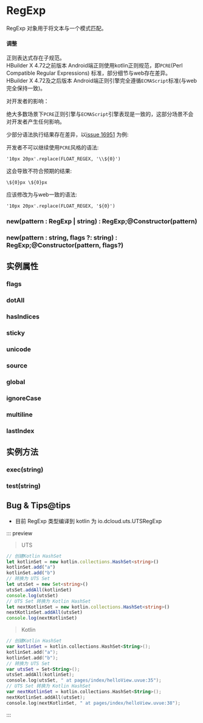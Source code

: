 # RegExp

RegExp 对象用于将文本与一个模式匹配。

#### 调整 

正则表达式存在子规范。\
HBuilder X 4.72之前版本 Android端正则使用kotlin正则规范，即 ​​`PCRE`(Perl Compatible Regular Expressions) 标准，部分细节与web存在差异。\
HBuilder X 4.72及之后版本 Android端正则引擎完全遵循`ECMAScript`标准(与web完全保持一致)。

对开发者的影响：

绝大多数场景下`PCRE`正则引擎与`ECMAScript`引擎表现是一致的，这部分场景不会对开发者产生任何影响。

少部分语法执行结果存在差异，以[issue 16951](https://issues.dcloud.net.cn/pages/issues/detail?id=16951) 为例:

开发者不可以继续使用​​`PCRE`风格的语法:

```
'10px 20px'.replace(FLOAT_REGEX, '\\${0}')  
```

这会导致不符合预期的结果:

```
\${0}px \${0}px
```

应该修改为与web一致的语法:

```
'10px 20px'.replace(FLOAT_REGEX, '${0}') 
```


### new(pattern : RegExp \| string) : RegExp;@Constructor(pattern)

<!-- UTSJSON.RegExp.Constructor.description -->

<!-- UTSJSON.RegExp.Constructor.param -->

<!-- UTSJSON.RegExp.Constructor.returnValue -->

<!-- UTSJSON.RegExp.Constructor.compatibility -->

<!-- UTSJSON.RegExp.Constructor.tutorial -->

### new(pattern : string, flags ?: string) : RegExp;@Constructor(pattern, flags?)

<!-- UTSJSON.RegExp.Constructor_1.description -->

<!-- UTSJSON.RegExp.Constructor_1.param -->

<!-- UTSJSON.RegExp.Constructor_1.returnValue -->

<!-- UTSJSON.RegExp.Constructor_1.compatibility -->

<!-- UTSJSON.RegExp.Constructor_1.tutorial -->

## 实例属性


### flags

<!-- UTSJSON.RegExp.flags.description -->

<!-- UTSJSON.RegExp.flags.param -->

<!-- UTSJSON.RegExp.flags.returnValue -->

<!-- UTSJSON.RegExp.flags.test -->

<!-- UTSJSON.RegExp.flags.compatibility -->

### dotAll

<!-- UTSJSON.RegExp.dotAll.description -->

<!-- UTSJSON.RegExp.dotAll.param -->

<!-- UTSJSON.RegExp.dotAll.returnValue -->

<!-- UTSJSON.RegExp.dotAll.test -->

<!-- UTSJSON.RegExp.dotAll.compatibility -->

<!-- UTSJSON.RegExp.dotAll.tutorial -->

### hasIndices

<!-- UTSJSON.RegExp.hasIndices.description -->

<!-- UTSJSON.RegExp.hasIndices.param -->

<!-- UTSJSON.RegExp.hasIndices.returnValue -->

<!-- UTSJSON.RegExp.hasIndices.test -->

<!-- UTSJSON.RegExp.hasIndices.compatibility -->

<!-- UTSJSON.RegExp.hasIndices.tutorial -->

### sticky

<!-- UTSJSON.RegExp.sticky.description -->

<!-- UTSJSON.RegExp.sticky.param -->

<!-- UTSJSON.RegExp.sticky.returnValue -->

<!-- UTSJSON.RegExp.sticky.test -->

<!-- UTSJSON.RegExp.sticky.compatibility -->

<!-- UTSJSON.RegExp.sticky.tutorial -->

### unicode

<!-- UTSJSON.RegExp.unicode.description -->

<!-- UTSJSON.RegExp.unicode.param -->

<!-- UTSJSON.RegExp.unicode.returnValue -->

<!-- UTSJSON.RegExp.unicode.test -->

<!-- UTSJSON.RegExp.unicode.compatibility -->

<!-- UTSJSON.RegExp.unicode.tutorial -->

### source

<!-- UTSJSON.RegExp.source.description -->

<!-- UTSJSON.RegExp.source.param -->

<!-- UTSJSON.RegExp.source.returnValue -->

<!-- UTSJSON.RegExp.source.test -->

<!-- UTSJSON.RegExp.source.compatibility -->

### global

<!-- UTSJSON.RegExp.global.description -->

<!-- UTSJSON.RegExp.global.param -->

<!-- UTSJSON.RegExp.global.returnValue -->

<!-- UTSJSON.RegExp.global.test -->

<!-- UTSJSON.RegExp.global.compatibility -->

### ignoreCase

<!-- UTSJSON.RegExp.ignoreCase.description -->

<!-- UTSJSON.RegExp.ignoreCase.param -->

<!-- UTSJSON.RegExp.ignoreCase.returnValue -->

<!-- UTSJSON.RegExp.ignoreCase.test -->

<!-- UTSJSON.RegExp.ignoreCase.compatibility -->

### multiline

<!-- UTSJSON.RegExp.multiline.description -->

<!-- UTSJSON.RegExp.multiline.param -->

<!-- UTSJSON.RegExp.multiline.returnValue -->

<!-- UTSJSON.RegExp.multiline.test -->

<!-- UTSJSON.RegExp.multiline.compatibility -->

### lastIndex

<!-- UTSJSON.RegExp.lastIndex.description -->

<!-- UTSJSON.RegExp.lastIndex.param -->

<!-- UTSJSON.RegExp.lastIndex.returnValue -->

<!-- UTSJSON.RegExp.lastIndex.test -->

<!-- UTSJSON.RegExp.lastIndex.compatibility -->


## 实例方法


### exec(string)

<!-- UTSJSON.RegExp.exec.description -->

<!-- UTSJSON.RegExp.exec.param -->

<!-- UTSJSON.RegExp.exec.returnValue -->

<!-- UTSJSON.RegExp.exec.test -->

<!-- UTSJSON.RegExp.exec.compatibility -->

### test(string)

<!-- UTSJSON.RegExp.test.description -->

<!-- UTSJSON.RegExp.test.param -->

<!-- UTSJSON.RegExp.test.returnValue -->

<!-- UTSJSON.RegExp.test.test -->

<!-- UTSJSON.RegExp.test.compatibility -->

<!-- UTSJSON.RegExp.tutorial -->

## Bug & Tips@tips

* 目前 RegExp 类型编译到 kotlin 为 io.dcloud.uts.UTSRegExp



::: preview

> UTS

```ts
// 创建Kotlin HashSet
let kotlinSet = new kotlin.collections.HashSet<string>()
kotlinSet.add("a")
kotlinSet.add("b")
// 转换为 UTS Set
let utsSet = new Set<string>()
utsSet.addAll(kotlinSet)
console.log(utsSet)
// UTS Set 转换为 Kotlin HashSet
let nextKotlinSet = new kotlin.collections.HashSet<string>()
nextKotlinSet.addAll(utsSet)
console.log(nextKotlinSet)
```

> Kotlin

```Kotlin
// 创建Kotlin HashSet
var kotlinSet = kotlin.collections.HashSet<String>();
kotlinSet.add("a");
kotlinSet.add("b");
// 转换为 UTS Set
var utsSet = Set<String>();
utsSet.addAll(kotlinSet);
console.log(utsSet, " at pages/index/helloView.uvue:35");
// UTS Set 转换为 Kotlin HashSet
var nextKotlinSet = kotlin.collections.HashSet<String>();
nextKotlinSet.addAll(utsSet);
console.log(nextKotlinSet, " at pages/index/helloView.uvue:38");
```

:::

